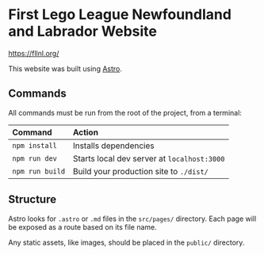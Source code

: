 # First Lego League Newfoundland and Labrador Website

https://fllnl.org/

This website was built using [Astro](https://astro.build).

## Commands

All commands must be run from the root of the project, from a terminal:

| Command         | Action                                      |
|:----------------|:--------------------------------------------|
| `npm install`   | Installs dependencies                       |
| `npm run dev`   | Starts local dev server at `localhost:3000` |
| `npm run build` | Build your production site to `./dist/`     |

## Structure

Astro looks for `.astro` or `.md` files in the `src/pages/` directory. Each page will be exposed as a route based on its file name.

Any static assets, like images, should be placed in the `public/` directory.
